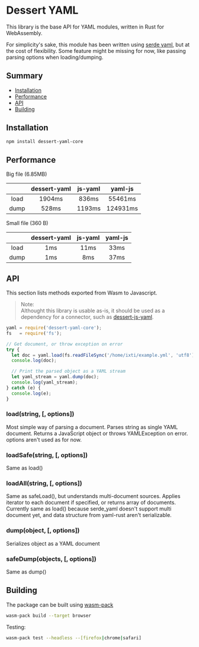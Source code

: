 Dessert YAML
============

This library is the base API for YAML modules, written in Rust for WebAssembly.

For simplicity's sake, this module has been written using [serde yaml], but at the cost of flexibility. Some feature might be missing for now, like passing parsing options when loading/dumping.

[serde yaml]: https://github.com/dtolnay/serde-yaml

## Summary
* [Installation](#installation)
* [Performance](#performance)
* [API](#api)
* [Building](#building)


## Installation
```sh
npm install dessert-yaml-core
```

## Performance

Big file (6.85MB)

|           | dessert-yaml | js-yaml |  yaml-js |
|:---------:|:------------:|:-------:|:--------:|
|    load   |    1904ms    |  836ms  |  55461ms |
|    dump   |     528ms    |  1193ms | 124931ms |

Small file (360 B)

|           | dessert-yaml | js-yaml | yaml-js |
|:---------:|:------------:|:-------:|:-------:|
|    load   |      1ms     |   11ms  |   33ms  |
|    dump   |      1ms     |   8ms   |   37ms  | 


## API
This section lists methods exported from Wasm to Javascript.

> Note:  
Althought this library is usable as-is, it should be used as a dependency for a connector, such as [dessert-js-yaml].

[dessert-js-yaml]: https://github.com/dessert-wasm/dessert-js-yaml

``` javascript
yaml = require('dessert-yaml-core');
fs   = require('fs');

// Get document, or throw exception on error
try {
  let doc = yaml.load(fs.readFileSync('/home/ixti/example.yml', 'utf8'));
  console.log(doc);

  // Print the parsed object as a YAML stream
  let yaml_stream = yaml.dump(doc);
  console.log(yaml_stream);
} catch (e) {
  console.log(e);
}
```

### load(string, [, options])
Most simple way of parsing a document. Parses string as single YAML document. Returns a JavaScript object or throws YAMLException on error. options aren't used as for now.


### loadSafe(string, [, options])
Same as load()


### loadAll(string, [, options])
Same as safeLoad(), but understands multi-document sources. Applies iterator to each document if specified, or returns array of documents.
Currently same as load() because serde_yaml doesn't support multi document yet, and data structure from yaml-rust aren't serializable.


### dump(object, [, options])
Serializes object as a YAML document


### safeDump(objects, [, options])
Same as dump()


## Building
The package can be built using [wasm-pack]

[wasm-pack]: https://rustwasm.github.io/wasm-pack/installer/

```sh
wasm-pack build --target browser
```

Testing:
```sh
wasm-pack test --headless --[firefox|chrome|safari]
```
